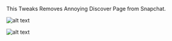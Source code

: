 This Tweaks Removes Annoying Discover Page from Snapchat.

![alt text](https://i.imgur.com/hIfDjqH.jpeg)

![alt text](https://i.imgur.com/LJYsKlA.jpeg)
